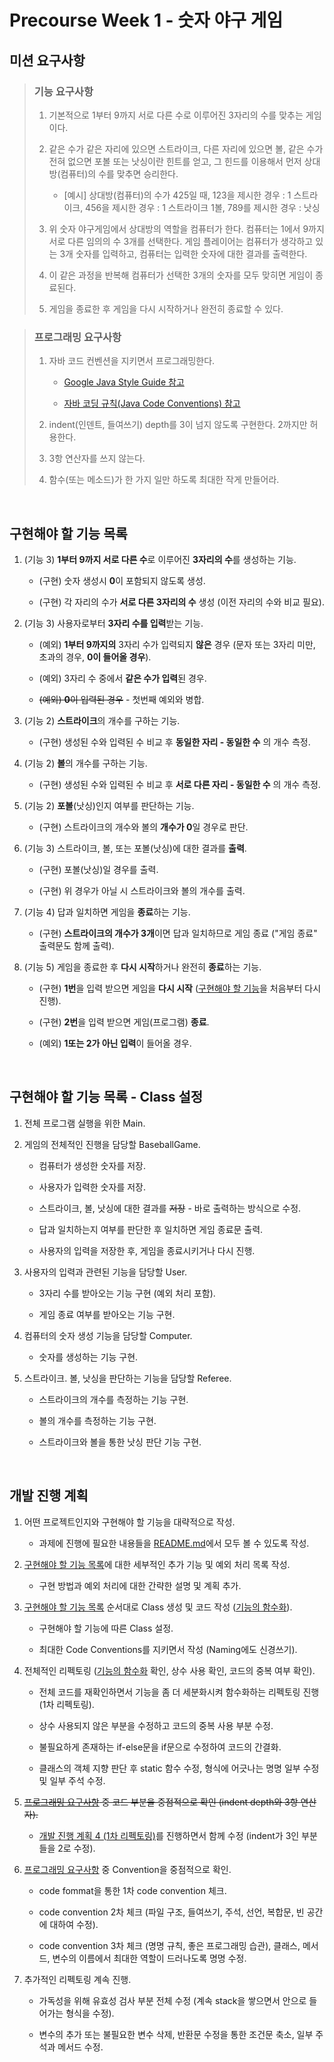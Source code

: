 # Precourse Week 1 - 숫자 야구 게임


## 미션 요구사항

>### 기능 요구사항
>
> 1. 기본적으로 1부터 9까지 서로 다른 수로 이루어진 3자리의 수를 맞추는 게임이다.
> 
> 2. 같은 수가 같은 자리에 있으면 스트라이크, 다른 자리에 있으면 볼, 같은 수가 전혀 없으면 포볼 또는 낫싱이란 힌트를 얻고, 그 힌드를 이용해서 먼저 상대방(컴퓨터)의 수를 맞추면 승리한다.
>       * [예시] 상대방(컴퓨터)의 수가 425일 때, 123을 제시한 경우 : 1 스트라이크, 456을 제시한 경우 : 1 스트라이크 1볼, 789를 제시한 경우 : 낫싱
> 
> 3. 위 숫자 야구게임에서 상대방의 역할을 컴퓨터가 한다. 컴퓨터는 1에서 9까지 서로 다른 임의의 수 3개를 선택한다. 게임 플레이어는 컴퓨터가 생각하고 있는 3개 숫자를 입력하고, 컴퓨터는 입력한 숫자에 대한 결과를 출력한다.
> 
> 4. 이 같은 과정을 반복해 컴퓨터가 선택한 3개의 숫자를 모두 맞히면 게임이 종료된다.
> 
> 5. 게임을 종료한 후 게임을 다시 시작하거나 완전히 종료할 수 있다.

>### 프로그래밍 요구사항
>
> 1. 자바 코드 컨벤션을 지키면서 프로그래밍한다.
>       * [Google Java Style Guide 참고](https://google.github.io/styleguide/javaguide.html)
> 
>       * [자바 코딩 규칙(Java Code Conventions) 참고](https://myeonguni.tistory.com/1596)
> 
> 2. indent(인덴트, 들여쓰기) depth를 3이 넘지 않도록 구현한다. 2까지만 허용한다.
> 
> 3. 3항 연산자를 쓰지 않는다.
> 
> 4. 함수(또는 메소드)가 한 가지 일만 하도록 최대한 작게 만들어라.
> 

<br>

## 구현해야 할 기능 목록 

1. (기능 3) **1부터 9까지 서로 다른 수**로 이루어진 **3자리의 수**를 생성하는 기능.

   * (구현) 숫자 생성시 **0**이 포함되지 않도록 생성.

   * (구현) 각 자리의 수가 **서로 다른 3자리의 수** 생성 (이전 자리의 수와 비교 필요).

2. (기능 3) 사용자로부터 **3자리 수를 입력**받는 기능.

   * (예외) **1부터 9까지의** 3자리 수가 입력되지 **않은** 경우 (문자 또는 3자리 미만, 초과의 경우, **0이 들어올 경우**).

   * (예외) 3자리 수 중에서 **같은 수가 입력**된 경우.

   * ~~(예외) **0**이 입력된 경우~~ - 첫번째 예외와 병합.
   
3. (기능 2) **스트라이크**의 개수를 구하는 기능.

   * (구현) 생성된 수와 입력된 수 비교 후 **동일한 자리 - 동일한 수** 의 개수 측정.
   
4. (기능 2) **볼**의 개수를 구하는 기능.

   * (구현) 생성된 수와 입력된 수 비교 후 **서로 다른 자리 - 동일한 수** 의 개수 측정.
   
5. (기능 2) **포볼**(낫싱)인지 여부를 판단하는 기능.

   * (구현) 스트라이크의 개수와 볼의 **개수가 0**일 경우로 판단.
   
6. (기능 3) 스트라이크, 볼, 또는 포볼(낫싱)에 대한 결과를 **출력**.

   * (구현) 포볼(낫싱)일 경우를 출력.

   * (구현) 위 경우가 아닐 시 스트라이크와 볼의 개수를 출력.
   
7. (기능 4) 답과 일치하면 게임을 **종료**하는 기능.

   * (구현) **스트라이크의 개수가 3개**이면 답과 일치하므로 게임 종료 ("게임 종료" 출력문도 함께 출력).
   
8. (기능 5) 게임을 종료한 후 **다시 시작**하거나 완전히 **종료**하는 기능.

   * (구현) **1번**을 입력 받으면 게임을 **다시 시작** ([구현해야 할 기능](#구현해야-할-기능-목록)을 처음부터 다시 진행).

   * (구현) **2번**을 입력 받으면 게임(프로그램) **종료**.

   * (예외) **1또는 2가 아닌 입력**이 들어올 경우.

<br>

## 구현해야 할 기능 목록 - Class 설정

1. 전체 프로그램 실행을 위한 Main.

2. 게임의 전체적인 진행을 담당할 BaseballGame.

   * 컴퓨터가 생성한 숫자를 저장.

   * 사용자가 입력한 숫자를 저장.

   * 스트라이크, 볼, 낫싱에 대한 결과를 ~~저장~~ - 바로 출력하는 방식으로 수정.

   * 답과 일치하는지 여부를 판단한 후 일치하면 게임 종료문 출력.

   * 사용자의 입력을 저장한 후, 게임을 종료시키거나 다시 진행.

3. 사용자의 입력과 관련된 기능을 담당할 User.

   * 3자리 수를 받아오는 기능 구현 (예외 처리 포함).

   * 게임 종료 여부를 받아오는 기능 구현.

4. 컴퓨터의 숫자 생성 기능을 담당할 Computer.

   * 숫자를 생성하는 기능 구현.

5. 스트라이크. 볼, 낫싱을 판단하는 기능을 담당할 Referee.

   * 스트라이크의 개수를 측정하는 기능 구현.

   * 볼의 개수를 측정하는 기능 구현.

   * 스트라이크와 볼을 통한 낫싱 판단 기능 구현.


<br>

## 개발 진행 계획

1. 어떤 프로젝트인지와 구현해야 할 기능을 대략적으로 작성.

   * 과제에 진행에 필요한 내용들을 [README.md](./README.md)에서 모두 볼 수 있도록 작성.

2. [구현해야 할 기능 목록](#구현해야-할-기능-목록)에 대한 세부적인 추가 기능 및 예외 처리 목록 작성.

   * 구현 방법과 예외 처리에 대한 간략한 설명 및 계획 추가.

3. [구현해야 할 기능 목록](#구현해야-할-기능-목록) 순서대로 Class 생성 및 코드 작성 ([기능의 함수화](#프로그래밍-요구사항)).

   * 구현해야 할 기능에 따른 Class 설정.

   * 최대한 Code Conventions를 지키면서 작성 (Naming에도 신경쓰기).

4. 전체적인 리펙토링 ([기능의 함수화](#프로그래밍-요구사항) 확인, 상수 사용 확인, 코드의 중복 여부 확인).

   * 전체 코드를 재확인하면서 기능을 좀 더 세분화시켜 함수화하는 리펙토링 진행 (1차 리펙토링).

   * 상수 사용되지 않은 부분을 수정하고 코드의 중복 사용 부분 수정. 

   * 불필요하게 존재하는 if-else문을 if문으로 수정하여 코드의 간결화.

   * 클래스의 객체 지향 판단 후 static 함수 수정, 형식에 어긋나는 명명 일부 수정 및 일부 주석 수정.

5. ~~[프로그래밍 요구사항](#프로그래밍-요구사항) 중 코드 부분을 중점적으로 확인 (indent depth와 3항 연산자).~~

   * [개발 진행 계획 4 (1차 리펙토링)](##-개발-진행-계획)를 진행하면서 함께 수정 (indent가 3인 부분들을 2로 수정).

6. [프로그래밍 요구사항](#프로그래밍-요구사항) 중 Convention을 중점적으로 확인.

   * code fommat을 통한 1차 code convention 체크.

   * code convention 2차 체크 (파일 구조, 들여쓰기, 주석, 선언, 복합문, 빈 공간에 대하여 수정).

   * code convention 3차 체크 (명명 규칙, 좋은 프로그래밍 습관), 클래스, 메서드, 변수의 이름에서 최대한 역할이 드러나도록 명명 수정.

7. 추가적인 리펙토링 계속 진행.

   * 가독성을 위해 유효성 검사 부분 전체 수정 (계속 stack을 쌓으면서 안으로 들어가는 형식을 수정).

   * 변수의 추가 또는 불필요한 변수 삭제, 반환문 수정을 통한 조건문 축소, 일부 주석과 메서드 수정.